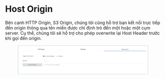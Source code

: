 # Host Origin

Bên cạnh HTTP Origin, S3 Origin, chúng tôi cũng hỗ trợ bạn kết nối trực tiếp đến origin thông qua tên miền được chỉ định trỏ đến một hoặc một cụm server. Cụ thể, chúng tôi sẽ hỗ trợ cho phép overwrite lại Host Header trước khi gọi đến origin.

<figure><img src="../../.gitbook/assets/image (187).png" alt=""><figcaption></figcaption></figure>
